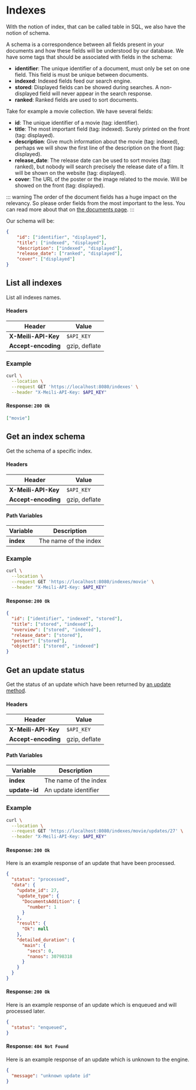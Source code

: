 # Indexes

With the notion of index, that can be called table in SQL, we also have the notion of schema.

A schema is a correspondence between all fields present in your documents and how these fields will be understood by our database.
We have some tags that should be associated with fields in the schema:

* **identifier**: The unique identifier of a document, must only be set on one field. This field is must be unique between documents.
* **indexed**: Indexed fields feed our search engine.
* **stored**: Displayed fields can be showed during searches. A non-displayed field will never appear in the search response.
* **ranked**: Ranked fields are used to sort documents. <Badge text="soon" type="warn"/>

Take for example a movie collection. We have several fields:

* **id**: The unique identifier of a movie (tag: identifier).
* **title**: The most important field (tag: indexed). Surely printed on the front (tag: displayed).
* **description**: Give much information about the movie (tag: indexed), perhaps we will show the first line of the description on the front (tag: displayed).
* **release_date**: The release date can be used to sort movies (tag: ranked), but nobody will search precisely the release date of a film. It will be shown on the website (tag: displayed).
* **cover**: The URL of the poster or the image related to the movie. Will be showed on the front (tag: displayed).

::: warning
The order of the document fields has a huge impact on the relevancy. So please order fields from the most important to the less.
You can read more about that on [the documents page](/documents.md).
:::

Our schema will be:

```json
{
    "id": ["identifier", "displayed"],
    "title": ["indexed", "displayed"],
    "description": ["indexed", "displayed"],
    "release_date": ["ranked", "displayed"],
    "cover": ["displayed"]
}
```




## List all indexes

<RouteHighlighter method="GET" route="/indexes"/>

List all indexes names.

#### Headers

| Header              | Value         |
|---------------------|---------------|
| **X-Meili-API-Key** | `$API_KEY`    |
| **Accept-encoding** | gzip, deflate |

### Example

```bash
curl \
  --location \
  --request GET 'https://localhost:8080/indexes' \
  --header "X-Meili-API-Key: $API_KEY"
```

#### Response: `200 Ok`

```json
["movie"]
```




## Get an index schema

<RouteHighlighter method="GET" route="/indexes/:index"/>

Get the schema of a specific index.

#### Headers

| Header              | Value         |
|---------------------|---------------|
| **X-Meili-API-Key** | `$API_KEY`    |
| **Accept-encoding** | gzip, deflate |

#### Path Variables

| Variable  | Description           |
|-----------|-----------------------|
| **index** | The name of the index |

### Example

```bash
curl \
  --location \
  --request GET 'https://localhost:8080/indexes/movie' \
  --header "X-Meili-API-Key: $API_KEY"
```

#### Response: `200 Ok`

```json
{
  "id": ["identifier", "indexed", "stored"],
  "title": ["stored", "indexed"],
  "overview": ["stored", "indexed"],
  "release_date": ["stored"],
  "poster": ["stored"],
  "objectId": ["stored", "indexed"]
}
```




## Get an update status

<RouteHighlighter method="GET" route="/indexes/:index/updates/:update-id"/>

Get the status of an update which have been returned by [an update method](/documents.md#add-or-update-documents).

#### Headers

| Header              | Value         |
|---------------------|---------------|
| **X-Meili-API-Key** | `$API_KEY`    |
| **Accept-encoding** | gzip, deflate |

#### Path Variables

| Variable      | Description           |
|---------------|-----------------------|
| **index**     | The name of the index |
| **update-id** | An update identifier  |

### Example

```bash
curl \
  --location \
  --request GET 'https://localhost:8080/indexes/movie/updates/27' \
  --header "X-Meili-API-Key: $API_KEY"
```

#### Response: `200 Ok`

Here is an example response of an update that have been processed.

```json
{
  "status": "processed",
  "data": {
    "update_id": 27,
    "update_type": {
      "DocumentsAddition": {
        "number": 1
      }
    },
    "result": {
      "Ok": null
    },
    "detailed_duration": {
      "main": {
        "secs": 0,
        "nanos": 30798318
      }
    }
  }
}
```

#### Response: `200 Ok`

Here is an example response of an update which is enqueued and will processed later.

```json
{
  "status": "enqueued",
}
```

#### Response: `404 Not Found`

Here is an example response of an update which is unknown to the engine.

```json
{
  "message": "unknown update id"
}
```
